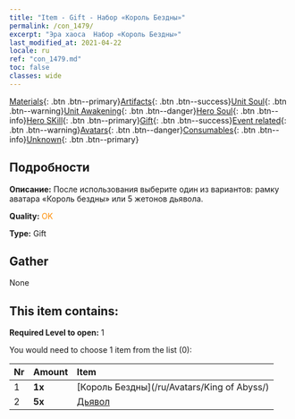 ```yaml
---
title: "Item - Gift - Набор «Король Бездны»"
permalink: /con_1479/
excerpt: "Эра хаоса  Набор «Король Бездны»"
last_modified_at: 2021-04-22
locale: ru
ref: "con_1479.md"
toc: false
classes: wide
---
```

 [Materials](/ItemsRU/){: .btn .btn--primary}[Artifacts](/ItemsRU/Artifacts/){: .btn .btn--success}[Unit Soul](/ItemsRU/UnitSoul/){: .btn .btn--warning}[Unit Awakening](/ItemsRU/UnitAwakening/){: .btn .btn--danger}[Hero Soul](/ItemsRU/HeroSoul/){: .btn .btn--info}[Hero SKill](/ItemsRU/HeroSkill/){: .btn .btn--primary}[Gift](/ItemsRU/Gift/){: .btn .btn--success}[Event related](/ItemsRU/Events/){: .btn .btn--warning}[Avatars](/ItemsRU/Avatars/){: .btn .btn--danger}[Consumables](/ItemsRU/Consumables/){: .btn .btn--info}[Unknown](/ItemsRU/Unknown/){: .btn .btn--primary}

## Подробности
 **Описание:** После использования выберите один из вариантов: рамку аватара «Король бездны» или 5 жетонов дьявола.

 **Quality:** <span style="color: #FF8C00">OK</span>

 **Type:** Gift

## Gather

  None

## This item contains:

 **Required Level to open:** 1

 You would need to choose 1 item from the list (0):

  | Nr | Amount |     Item    |
  |:---|:-------|:------------|
  | 1 |  **1x** | [Король Бездны](/ru/Avatars/King of Abyss/) |  | 
  | 2 |  **5x** | [Дьявол](/ItemsRU/unt_232/) |  | 
